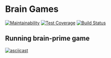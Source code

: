 # Brain Games

[![Maintainability](https://api.codeclimate.com/v1/badges/ac85becec5d2442b142c/maintainability)](https://codeclimate.com/github/Iwebinet/project-lvl1-s412/maintainability)
[![Test Coverage](https://api.codeclimate.com/v1/badges/ac85becec5d2442b142c/test_coverage)](https://codeclimate.com/github/Iwebinet/project-lvl1-s412/test_coverage)
[![Build Status](https://travis-ci.org/Iwebinet/project-lvl1-s412.svg?branch=master)](https://travis-ci.org/Iwebinet/project-lvl1-s412)

## Running brain-prime game

[![asciicast](https://asciinema.org/a/dWRxok5PQMIxNqQpmkz3hBcZv.svg)](https://asciinema.org/a/dWRxok5PQMIxNqQpmkz3hBcZv)
